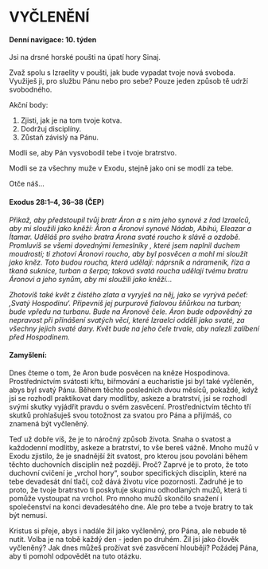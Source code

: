# VYČLENĚNÍ

#### Denní navigace: 10. týden

Jsi na drsné horské poušti na úpatí hory Sinaj.

Zvaž spolu s Izraelity v poušti, jak bude vypadat tvoje nová svoboda. Využiješ ji, pro službu Pánu nebo pro sebe? Pouze jeden způsob tě udrží svobodného.

Akční body:
1. Zjisti, jak je na tom tvoje kotva.
2. Dodržuj disciplíny.
3. Zůstaň závislý na Pánu.

Modli se, aby Pán vysvobodil tebe i tvoje bratrstvo.

Modli se za všechny muže v Exodu, stejně jako oni se modlí za tebe.

Otče náš...

#### Exodus 28:1–4, 36–38 (ČEP)
*Přikaž, aby předstoupil tvůj bratr Áron a s ním jeho synové z řad Izraelců, aby mi sloužili jako kněží: Áron a Áronovi synové Nádab, Abíhú, Eleazar a Ítamar. Uděláš pro svého bratra Árona svaté roucho k slávě a ozdobě. Promluvíš se všemi dovednými řemeslníky , které jsem naplnil duchem moudrosti; ti zhotoví Áronovi roucho, aby byl posvěcen a mohl mi sloužit jako kněz. Toto budou roucha, která udělají: náprsník a nárameník, říza a tkaná suknice, turban a šerpa; taková svatá roucha udělají tvému bratru Áronovi a jeho synům, aby mi sloužili jako kněží...*

*Zhotovíš také květ z čistého zlata a vyryješ na něj, jako se vyrývá pečeť: ,Svatý Hospodinu‘. Připevníš jej purpurově fialovou šňůrkou na turban; bude vpředu na turbanu. Bude na Áronově čele. Áron bude odpovědný za nepravost při přinášení svatých věcí, které Izraelci oddělí jako svaté, za všechny jejich svaté dary. Květ bude na jeho čele trvale, aby nalezli zalíbení před Hospodinem.*

#### Zamyšlení:
Dnes čteme o tom, že Aron bude posvěcen na kněze Hospodinova. Prostřednictvím svátosti křtu, biřmování a eucharistie jsi byl také vyčleněn, abys byl svatý Pánu. Během těchto posledních dvou měsíců, pokaždé, když jsi se rozhodl praktikovat dary modlitby, askeze a bratrství, jsi se rozhodl svými skutky vyjádřit pravdu o svém zasvěcení. Prostřednictvím těchto tří skutků prohlašuješ svou totožnost za svatou pro Pána a přijímáš, co znamená být vyčleněný.

Teď už dobře víš, že je to náročný způsob života. Snaha o svatost a každodenní modlitby, askeze a bratrství, to vše bereš vážně. Mnoho mužů v Exodu zjistilo, že je snadnější žít svatost, pro kterou jsou povoláni během těchto duchovních disciplín než později. Proč? Zaprvé je to proto, že toto duchovní cvičení je „vrchol hory“, soubor specifických disciplín, které na tebe devadesát dní tlačí, což dává životu více pozornosti. Zadruhé je to proto, že tvoje bratrstvo ti poskytuje skupinu odhodlaných mužů, která ti pomůže vystoupat na vrchol. Pro mnoho mužů skončilo snažení i společenství na konci devadesátého dne. Ale pro tebe a tvoje bratry to tak být nemusí.

Kristus si přeje, abys i nadále žil jako vyčleněný, pro Pána, ale nebude tě nutit. Volba je na tobě každý den - jeden po druhém. Žil jsi jako člověk vyčleněný? Jak dnes můžeš prožívat své zasvěcení hlouběji? Požádej Pána, aby ti pomohl odpovědět na tuto otázku.
